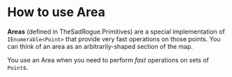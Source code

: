 # How to use Area
__Areas__ (defined in TheSadRogue.Primitives) are a special implementation of `IEnumerable<Point>` that provide very fast operations on those points. You can think of an area as an arbitrarily-shaped section of the map.

You use an Area when you need to perform _fast_ operations on sets of `Point`s. 